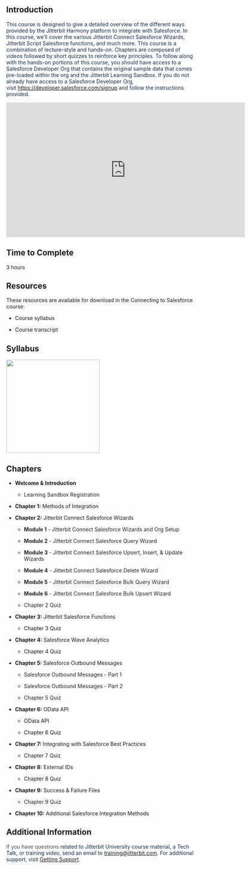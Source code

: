 [//]: # (Connecting to Salesforce)

## Introduction

<span style="color: rgb(23,43,77);">This course is designed to give a
detailed overview of the different ways provided by the Jitterbit
Harmony platform to integrate with Salesforce. In this course, we’ll
cover the various Jitterbit Connect Salesforce Wizards, Jitterbit Script
Salesforce functions, and much more. This course is a combination of
lecture-style and hands-on. Chapters are composed of videos followed by
short quizzes to reinforce key principles. To follow along with the
hands-on portions of this course, you should have access to a Salesforce
Developer Org that contains the original sample data that comes
pre-loaded within the org and the Jitterbit Learning Sandbox. If you do
not already have access to a Salesforce Developer Org,
visit </span><a href="https://developer.salesforce.com/signup" class="external-link"
rel="nofollow"
style="text-decoration: none;">https://developer.salesforce.com/signup</a><span
style="color: rgb(23,43,77);"> and follow the instructions
provided.</span>

<iframe src="https://player.vimeo.com/video/366514473" width="640" height="361" frameborder="0" webkitallowfullscreen="" mozallowfullscreen="" allowfullscreen=""></iframe>


## **Time to Complete**

3 hours


## **Resources**

These resources are available for download in the Connecting to
Salesforce course:

-   Course syllabus

-   Course transcript


## **Syllabus**

<span class="confluence-embedded-file-wrapper conf-macro output-inline"
hasbody="false" macro-name="view-file"><a
href="https://success.jitterbit.com/download/attachments/97813772/Connecting%20to%20Salesforce%20Syllabus.pdf?version=1&amp;modificationDate=1568915477038&amp;api=v2"
class="confluence-embedded-file" data-nice-type="PDF Document"
data-file-src="https://success.jitterbit.com/download/attachments/97813772/Connecting%20to%20Salesforce%20Syllabus.pdf?version=1&amp;modificationDate=1568915477038&amp;api=v2"
data-linked-resource-id="101221871"
data-linked-resource-type="attachment"
data-linked-resource-container-id="97813772"
data-linked-resource-default-alias="Connecting to Salesforce Syllabus.pdf"
data-mime-type="application/pdf" data-has-thumbnail="true"
data-linked-resource-version="1"
aria-label="Connecting to Salesforce Syllabus.pdf"><img
src="/rest/documentConversion/latest/conversion/thumbnail/101221871/1"
height="250" /></a><span
class="companion-edit-button-placeholder edit-button-overlay"
linked-resource-container-id="97813772" linked-resource-id="101221871"
template-name="companionEditIcon" source-location="embedded-attachment">
</span></span>


## **Chapters**

-   **Welcome & Introduction**

    -   <span style="color: rgb(37,37,42);">Learning Sandbox
        Registration</span>

-   **Chapter 1:** Methods of Integration

-   **Chapter 2:** Jitterbit Connect Salesforce Wizards

    -   <span style="color: rgb(37,37,42);">**Module 1** - Jitterbit
        Connect Salesforce Wizards and Org Setup</span>

    -   <span style="color: rgb(37,37,42);">**Module 2** - Jitterbit
        Connect Salesforce Query Wizard</span>

    -   <span style="color: rgb(37,37,42);">**Module 3** - Jitterbit
        Connect Salesforce Upsert, Insert, & Update Wizards</span>

    -   <span style="color: rgb(37,37,42);">**Module 4** - Jitterbit
        Connect Salesforce Delete Wizard</span>

    -   <span style="color: rgb(37,37,42);">**Module 5** - Jitterbit
        Connect Salesforce Bulk Query Wizard</span>

    -   <span style="color: rgb(37,37,42);">**Module 6** - Jitterbit
        Connect Salesforce Bulk Upsert Wizard</span>

    -   <span style="color: rgb(37,37,42);">Chapter 2 Quiz</span>

-   **Chapter 3:** Jitterbit Salesforce Functions

    -   Chapter 3 Quiz

-   **Chapter 4:** Salesforce Wave Analytics

    -   Chapter 4 Quiz

-   **Chapter 5:** Salesforce Outbound Messages

    -   <span style="color: rgb(37,37,42);">Salesforce Outbound
        Messages - Part 1 </span>

    -   <span style="color: rgb(37,37,42);">Salesforce Outbound
        Messages - Part 2 </span>

    -   <span style="color: rgb(37,37,42);">Chapter 5 Quiz</span>

-   **Chapter 6:** OData API

    -   OData API

    -   Chapter 6 Quiz

-   **Chapter 7:** Integrating with Salesforce Best Practices

    -   <span style="color: rgb(37,37,42);">Chapter 7 Quiz</span>

-   **Chapter 8:** External IDs

    -   Chapter 8 Quiz

-   **Chapter 9:** Success & Failure Files

    -   <span style="color: rgb(37,37,42);">Chapter 9 Quiz</span>

-   **Chapter 10:** Additional Salesforce Integration Methods


## Additional Information

<span class="conf-macro output-inline" hasbody="false"
macro-name="multiexcerpt-include"><span style="color: rgb(76,76,76);">If
you have questions <span style="color: rgb(23,43,77);">related to
Jitterbit University course material, a Tech Talk, or training video,
send an email to</span></span>
<a href="mailto:training@jitterbit.com" class="external-link"
rel="nofollow">training@jitterbit.com</a>.<span
style="color: rgb(76,76,76);"> <span style="color: rgb(23,43,77);">For
additional support, visit</span>
<a href="https://success.jitterbit.com/display/DOC/Getting+Support"
rel="nofollow">Getting Support</a>.</span></span>
